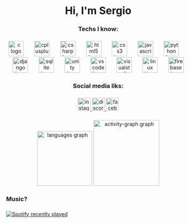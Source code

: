 <h1 align="center">Hi, I'm Sergio</h1>

###

<h3 align="center">Techs I know:</h3>

###

<div align="center">
  <img src="https://cdn.jsdelivr.net/gh/devicons/devicon/icons/c/c-original.svg" height="42" alt="c logo"  />
  <img width="21" />
  <img src="https://cdn.jsdelivr.net/gh/devicons/devicon/icons/cplusplus/cplusplus-original.svg" height="42" alt="cplusplus logo"  />
  <img width="21" />
  <img src="https://cdn.jsdelivr.net/gh/devicons/devicon/icons/csharp/csharp-original.svg" height="42" alt="csharp logo"  />
  <img width="21" />
  <img src="https://cdn.jsdelivr.net/gh/devicons/devicon/icons/html5/html5-original.svg" height="42" alt="html5 logo"  />
  <img width="21" />
  <img src="https://cdn.jsdelivr.net/gh/devicons/devicon/icons/css3/css3-original.svg" height="42" alt="css3 logo"  />
  <img width="21" />
  <img src="https://cdn.jsdelivr.net/gh/devicons/devicon/icons/javascript/javascript-original.svg" height="42" alt="javascript logo"  />
  <img width="21" />
  <img src="https://cdn.jsdelivr.net/gh/devicons/devicon/icons/python/python-original.svg" height="42" alt="python logo"  />
  <img width="21" />
  <img src="https://cdn.jsdelivr.net/gh/devicons/devicon/icons/django/django-plain.svg" height="42" alt="django logo"  />
  <img width="21" />
  <img src="https://cdn.jsdelivr.net/gh/devicons/devicon/icons/sqlite/sqlite-original.svg" height="42" alt="sqlite logo"  />
  <img width="21" />
  <img src="https://cdn.jsdelivr.net/gh/devicons/devicon/icons/unity/unity-original.svg" height="42" alt="unity logo"  />
  <img width="21" />
  <img src="https://cdn.jsdelivr.net/gh/devicons/devicon/icons/vscode/vscode-original.svg" height="42" alt="vscode logo"  />
  <img width="21" />
  <img src="https://cdn.jsdelivr.net/gh/devicons/devicon/icons/visualstudio/visualstudio-plain.svg" height="42" alt="visualstudio logo"  />
  <img width="21" />
  <img src="https://cdn.jsdelivr.net/gh/devicons/devicon/icons/linux/linux-original.svg" height="42" alt="linux logo"  />
  <img width="21" />
  <img src="https://cdn.jsdelivr.net/gh/devicons/devicon/icons/firebase/firebase-plain.svg" height="42" alt="firebase logo"  />
</div>

###

<h3 align="center">Social media liks:</h3>

###

<div align="center">
  <a href="https://www.instagram.com/zoms.erchxd/" target="_blank">
    <img src="https://img.shields.io/static/v1?message=Instagram&logo=instagram&label=&color=E4405F&logoColor=white&labelColor=&style=for-the-badge" height="35" alt="instagram logo"  />
  </a>
  <a href="https://discordapp.com/users/674052139789844551" target="_blank">
    <img src="https://img.shields.io/static/v1?message=Discord&logo=discord&label=&color=7289DA&logoColor=white&labelColor=&style=for-the-badge" height="35" alt="discord logo"  />
  </a>
  <a href="https://www.facebook.com/profile.php?id=100063843164987&locale=es_LA" target="_blank">
    <img src="https://img.shields.io/static/v1?message=Facebook&logo=facebook&label=&color=1877F2&logoColor=white&labelColor=&style=for-the-badge" height="35" alt="facebook logo"  />
  </a>
</div>

###

<div align="center">
  <img src="https://github-readme-stats.vercel.app/api/top-langs?username=sergio-rubin&locale=en&hide_title=false&layout=compact&card_width=320&langs_count=6&theme=github_dark&hide_border=true&order=2" height="150" alt="languages graph"  />
  <img src="https://github-readme-activity-graph.vercel.app/graph?username=sergio-rubin&radius=16&theme=github-dark&area=true&order=5&custom_title=Contribution%20Graph&hide_border=true" height="180" alt="activity-graph graph"  />
</div>

###

<h3 align="left">Music?</h3>

###

<div align="left">
  <a href="https://open.spotify.com/user/Sergio Rubín">
    <img src="https://spotify-recently-played-readme.vercel.app/api?user=31c47ajbsltykjensnhvcyiba4nm" alt="Spotify recently played"  />
  </a>
</div>
